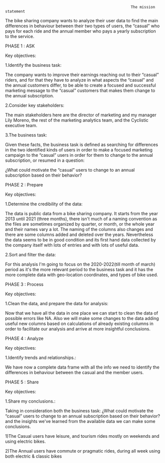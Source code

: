                                                              The mission statement
                                                                          
The bike sharing company wants to analyze their user data to find the main differences in behaviour between their two types of users, the “casual” who pays for each ride and the annual member who pays a yearly subscription to the service.


PHASE 1 : ASK

Key objectives:

1.Identify the business task:

The company wants to improve their earnings reaching out to their “casual” riders, and for that they have to analyze in what aspects the “casual” and the annual customers differ, to be able to create a focused and successful marketing message to the “casual” customers that makes them change to the annual subscription.

2.Consider key stakeholders:

The main stakeholders here are the director of marketing and my manager Lily Moreno, the rest of the marketing analytics team, and the Cyclistic executive team.

3.The business task:

Given these facts, the business task is defined as searching for differences in the two identified kinds of users in order to make a focused marketing campaign to the “casual” users in order for them to change to the annual subscription, or resumed in a question:

¿What could motivate the “casual” users to change to an annual subscription based on their behavior?


PHASE 2 : Prepare

Key objectives:

1.Determine the credibility of the data:

The data is public data from a bike sharing company. It starts from the year 2013 until 2021 (three months), there isn't much of a naming convention as the files are sometimes organized by quarter, or month, or the whole year and their names vary a lot. The naming of the columns also changes and there are some columns added and deleted over the years. Nevertheless the data seems to be in good condition and its first hand data collected by the company itself with lots of entries and with lots of useful data.

2.Sort and filter the data:

For this analysis I'm going to focus on the 2020-2022(till month of march) period as it's the more relevant period to the business task and it has the more complete data with geo-location coordinates, and types of bike used.

PHASE 3 : Process

Key objectives:

1.Clean the data, and prepare the data for analysis:

Now that we have all the data in one place we can start to clean the data of possible errors like NA. Also we will make some changes to the data adding useful new columns based on calculations of already existing columns in order to facilitate our analysis and arrive at more insightful conclusions.

PHASE 4 : Analyze

Key objectives:

1.Identify trends and relationships.:

We have now a complete data frame with all the info we need to identify the differences in behaviour between the casual and the member users.

PHASE 5 : Share

Key objectives:

1.Share my conclusions.:

Taking in consideration both the business task: ¿What could motivate the “casual” users to change to an annual subscription based on their behavior? and the insights we've learned from the available data we can make some conclusions.

1)The Casual users have leisure, and tourism rides mostly on weekends and using electric bikes.

2)The Annual users have commute or pragmatic rides, during all week using both electric & classic bikes

